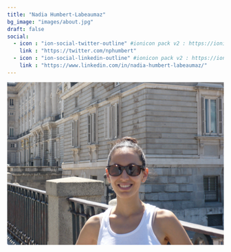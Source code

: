 ```yaml
---
title: "Nadia Humbert-Labeaumaz"
bg_image: "images/about.jpg"
draft: false
social:
  - icon : "ion-social-twitter-outline" #ionicon pack v2 : https://ionicons.com/v2/
    link : "https://twitter.com/nphumbert"
  - icon : "ion-social-linkedin-outline" #ionicon pack v2 : https://ionicons.com/v2/
    link : "https://www.linkedin.com/in/nadia-humbert-labeaumaz/"
---
```


![Nadia Humbert-Labeaumaz](/images/nadia.jpg)
